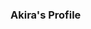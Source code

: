 ### Akira's Profile

<!--
**Akira-0181/Akira-0181** is a ✨ _special_ ✨ repository because its `README.md` (this file) appears on your GitHub profile.

Some details about me:

- 🔭 I’m currently working on ... Nothing at the moment.
- 🌱 I’m currently learning ... Python for Machine Learning and Discord Bots, Java for General Purpose, and Html for Webpage and Documents.
- 👯 I’m looking to collaborate on ... Nothing right now.
- 🤔 I’m looking for help with ... Java Programming Language.
- 💬 Ask me about ... Anything. 
- 📫 How to reach me: ... Twitter: https://twitter.com/Osmanthus_Akira, Facebook: https://www.facebook.com/Akiyami0181/, Discord: 昭義明 | Nhalrath#0181
- 😄 Pronouns: ... He
- ⚡ Fun fact: ... I am a procrastinator, so I tend to forget important things.
-->
